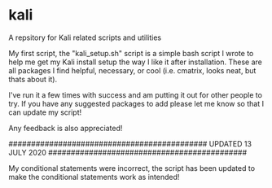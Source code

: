 # kali
A repsitory for Kali related scripts and utilities

My first script, the "kali_setup.sh" script is a simple bash script I wrote to help me get my Kali install setup the way I like it after installation. These are all packages I find helpful, necessary, or cool (i.e. cmatrix, looks neat, but thats about it). 

I've run it a few times with success and am putting it out for other people to try. If you have any suggested packages to add please let me know so that I can update my script!

Any feedback is also appreciated!

############################################
          UPDATED 13 JULY 2020
############################################

My conditional statements were incorrect, the script has been updated to make the conditional statements work as intended!
